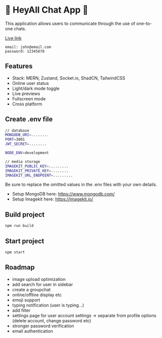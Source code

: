 # 📢 HeyAll Chat App 📢

This application allows users to communicate through the use of one-to-one chats.

[Live link](https://chat-app-5adk.onrender.com/login)
```
email: john@email.com
password: 12345678
```

## Features

- Stack: MERN, Zustand, Socket.io, ShadCN, TailwindCSS
- Online user status
- Light/dark mode toggle
- Live previews
- Fullscreen mode
- Cross platform

## Create .env file

```bash
// database
MONGODB_URI=........
PORT=3001
JWT_SECRET=........

NODE_ENV=development

// media storage
IMAGEKIT_PUBLIC_KEY=.........
IMAGEKIT_PRIVATE_KEY=........
IMAGEKIT_URL_ENDPOINT=.........
```

Be sure to replace the omitted values in the .env files with your own details.

- Setup MongoDB here: https://www.mongodb.com/
- Setup Imagekit here: https://imagekit.io/

## Build project

```bash
npm run build
```

## Start project

```bash
npm start
```

## Roadmap

- image upload optimization
- add search for user in sidebar
- create a groupchat
- online/offline display etc
- emoji support
- typing notification (user is typing...)
- add filter
- settings page for user account settings -> separate from profile options (delete account, change password etc)
- stronger password verification
- email authentication
